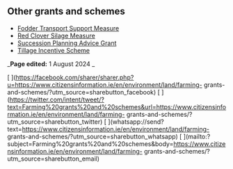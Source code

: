 ##  Other grants and schemes

  * [ Fodder Transport Support Measure ](https://www.gov.ie/en/service/8bf68-fodder-transport-measure/)
  * [ Red Clover Silage Measure ](https://www.gov.ie/en/service/ae169-red-clover-silage-measure/)
  * [ Succession Planning Advice Grant ](https://www.gov.ie/en/service/a2a29-succession-planning-advice-grant/)
  * [ Tillage Incentive Scheme ](https://www.gov.ie/en/service/28bbb-tillage-incentive-scheme/)

_**Page edited:** 1 August 2024 _

[
](https://facebook.com/sharer/sharer.php?u=https://www.citizensinformation.ie/en/environment/land/farming-
grants-and-schemes/?utm_source=sharebutton_facebook) [
](https://twitter.com/intent/tweet/?text=Farming%20grants%20and%20schemes&url=https://www.citizensinformation.ie/en/environment/land/farming-
grants-and-schemes/?utm_source=sharebutton_twitter) [
](whatsapp://send?text=https://www.citizensinformation.ie/en/environment/land/farming-
grants-and-schemes/?utm_source=sharebutton_whatsapp) [
](mailto:?subject=Farming%20grants%20and%20schemes&body=https://www.citizensinformation.ie/en/environment/land/farming-
grants-and-schemes/?utm_source=sharebutton_email) [ ](javascript:void\(0\))
